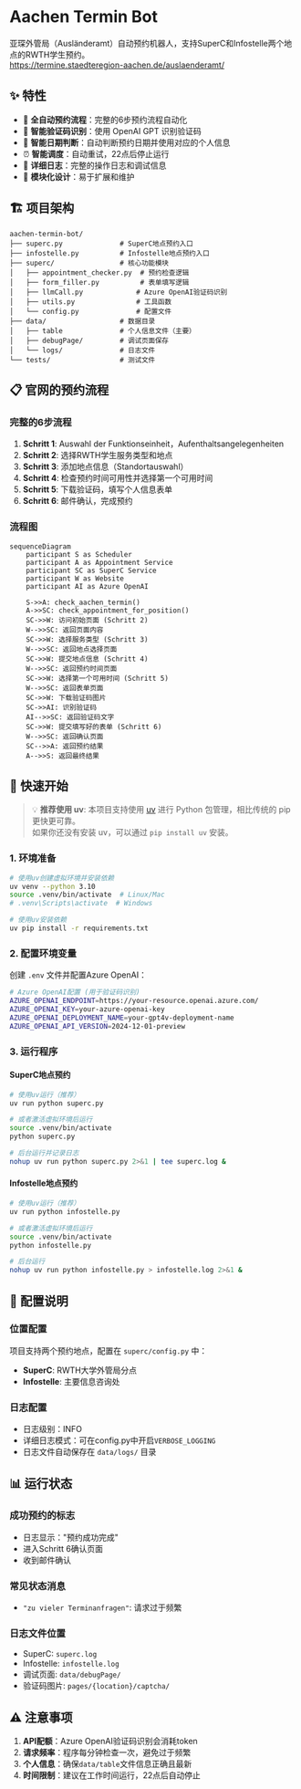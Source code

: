 # Aachen Termin Bot

亚琛外管局（Ausländeramt）自动预约机器人，支持SuperC和Infostelle两个地点的RWTH学生预约。  
https://termine.staedteregion-aachen.de/auslaenderamt/

## ✨ 特性

- 🤖 **全自动预约流程**：完整的6步预约流程自动化
- 🧠 **智能验证码识别**：使用 OpenAI GPT 识别验证码
- 📅 **智能日期判断**：自动判断预约日期并使用对应的个人信息
- ⏰ **智能调度**：自动重试，22点后停止运行
- 📝 **详细日志**：完整的操作日志和调试信息
- 🔧 **模块化设计**：易于扩展和维护

## 🏗️ 项目架构

```
aachen-termin-bot/
├── superc.py              # SuperC地点预约入口
├── infostelle.py          # Infostelle地点预约入口
├── superc/                # 核心功能模块
│   ├── appointment_checker.py  # 预约检查逻辑
│   ├── form_filler.py          # 表单填写逻辑
│   ├── llmCall.py             # Azure OpenAI验证码识别
│   ├── utils.py               # 工具函数
│   └── config.py              # 配置文件
├── data/                  # 数据目录
│   ├── table              # 个人信息文件（主要）
│   ├── debugPage/         # 调试页面保存
│   └── logs/              # 日志文件
└── tests/                 # 测试文件
```

## 📋 官网的预约流程

### 完整的6步流程
1. **Schritt 1**: Auswahl der Funktionseinheit，Aufenthaltsangelegenheiten
1. **Schritt 2**: 选择RWTH学生服务类型和地点
2. **Schritt 3**: 添加地点信息（Standortauswahl）  
3. **Schritt 4**: 检查预约时间可用性并选择第一个可用时间
4. **Schritt 5**: 下载验证码，填写个人信息表单
5. **Schritt 6**: 邮件确认，完成预约

### 流程图
```mermaid
sequenceDiagram
    participant S as Scheduler
    participant A as Appointment Service
    participant SC as SuperC Service
    participant W as Website
    participant AI as Azure OpenAI

    S->>A: check_aachen_termin()
    A->>SC: check_appointment_for_position()
    SC->>W: 访问初始页面 (Schritt 2)
    W-->>SC: 返回页面内容
    SC->>W: 选择服务类型 (Schritt 3)
    W-->>SC: 返回地点选择页面
    SC->>W: 提交地点信息 (Schritt 4)
    W-->>SC: 返回预约时间页面
    SC->>W: 选择第一个可用时间 (Schritt 5)
    W-->>SC: 返回表单页面
    SC->>W: 下载验证码图片
    SC->>AI: 识别验证码
    AI-->>SC: 返回验证码文字
    SC->>W: 提交填写好的表单 (Schritt 6)
    W-->>SC: 返回确认页面
    SC-->>A: 返回预约结果
    A-->>S: 返回最终结果
```

## 🚀 快速开始

> 💡 **推荐使用 uv**: 本项目支持使用 [uv](https://github.com/astral-sh/uv) 进行 Python 包管理，相比传统的 pip 更快更可靠。  
如果你还没有安装 uv，可以通过 `pip install uv` 安装。

### 1. 环境准备

```bash
# 使用uv创建虚拟环境并安装依赖
uv venv --python 3.10
source .venv/bin/activate  # Linux/Mac
# .venv\Scripts\activate  # Windows

# 使用uv安装依赖
uv pip install -r requirements.txt
```

### 2. 配置环境变量

创建 `.env` 文件并配置Azure OpenAI：

```bash
# Azure OpenAI配置 (用于验证码识别)
AZURE_OPENAI_ENDPOINT=https://your-resource.openai.azure.com/
AZURE_OPENAI_KEY=your-azure-openai-key
AZURE_OPENAI_DEPLOYMENT_NAME=your-gpt4v-deployment-name
AZURE_OPENAI_API_VERSION=2024-12-01-preview
```


### 3. 运行程序

#### SuperC地点预约
```bash
# 使用uv运行（推荐）
uv run python superc.py

# 或者激活虚拟环境后运行
source .venv/bin/activate
python superc.py

# 后台运行并记录日志
nohup uv run python superc.py 2>&1 | tee superc.log &
```

#### Infostelle地点预约  
```bash
# 使用uv运行（推荐）
uv run python infostelle.py

# 或者激活虚拟环境后运行
source .venv/bin/activate
python infostelle.py

# 后台运行
nohup uv run python infostelle.py > infostelle.log 2>&1 &
```


## 🔧 配置说明

### 位置配置
项目支持两个预约地点，配置在 `superc/config.py` 中：

- **SuperC**: RWTH大学外管局分点
- **Infostelle**: 主要信息咨询处

### 日志配置
- 日志级别：INFO
- 详细日志模式：可在config.py中开启`VERBOSE_LOGGING`
- 日志文件自动保存在 `data/logs/` 目录


## 📊 运行状态

### 成功预约的标志
- 日志显示："预约成功完成"
- 进入Schritt 6确认页面
- 收到邮件确认

### 常见状态消息
- `"zu vieler Terminanfragen"`: 请求过于频繁

### 日志文件位置
- SuperC: `superc.log`
- Infostelle: `infostelle.log`  
- 调试页面: `data/debugPage/`
- 验证码图片: `pages/{location}/captcha/`

## ⚠️ 注意事项

1. **API配额**：Azure OpenAI验证码识别会消耗token
2. **请求频率**：程序每分钟检查一次，避免过于频繁
3. **个人信息**：确保`data/table`文件信息正确且最新
4. **时间限制**：建议在工作时间运行，22点后自动停止